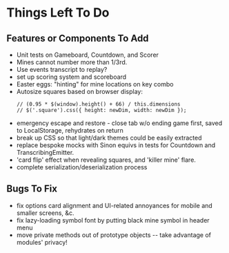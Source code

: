 # Things Left To Do

## Features or Components To Add
 - Unit tests on Gameboard, Countdown, and Scorer
 - Mines cannot number more than 1/3rd.
 - Use events transcript to replay?
 - set up scoring system and scoreboard
 - Easter eggs: "hinting" for mine locations on key combo
 - Autosize squares based on browser display:
 	```
    // (0.95 * $(window).height() + 66) / this.dimensions
    // $('.square').css({ height: newDim, width: newDim });
    ```
 - emergency escape and restore - close tab w/o ending game first, saved to LocalStorage, rehydrates on return
 - break up CSS so that light/dark themes could be easily extracted
 - replace bespoke mocks with Sinon equivs in tests for Countdown and TranscribingEmitter.
 - 'card flip' effect when revealing squares, and 'killer mine' flare.
 - complete serialization/deserialization process

## Bugs To Fix
 - fix options card alignment and UI-related annoyances for mobile and smaller screens, &c.
 - fix lazy-loading symbol font by putting black mine symbol in header menu
 - move private methods out of prototype objects -- take advantage of modules' privacy!